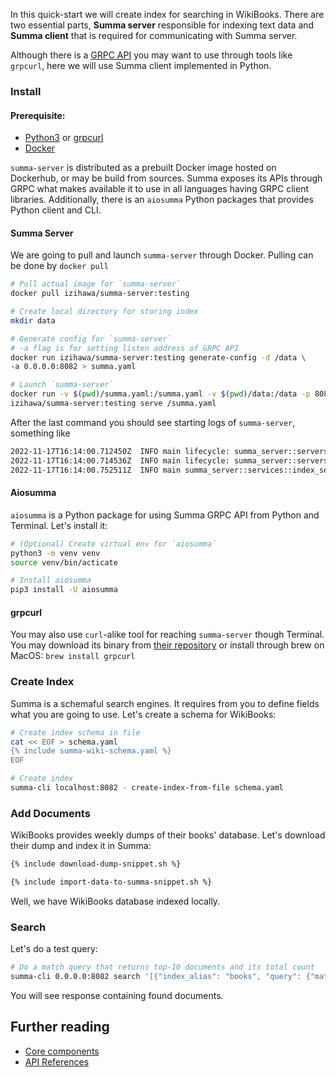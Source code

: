 In this quick-start we will create index for searching in WikiBooks. There are two essential parts, **Summa server** responsible for
indexing text data and **Summa client** that is required for communicating with Summa server. 

Although there is a [GRPC API](/summa/apis/grpc-api) you may want to use through tools like `grpcurl`, here we will use Summa client implemented in Python.

### Install <a name="setup"></a>

#### Prerequisite:
- [Python3](https://www.python.org/downloads/) or [grpcurl](https://github.com/fullstorydev/grpcurl)
- [Docker](https://www.docker.com/)

`summa-server` is distributed as a prebuilt Docker image hosted on Dockerhub, or may be build from sources. Summa exposes its APIs through GRPC what 
makes available it to use in all languages having GRPC client libraries. Additionally, there is an `aiosumma` Python packages
that provides Python client and CLI.

#### Summa Server
We are going to pull and launch `summa-server` through Docker. Pulling can be done by `docker pull`

```bash
# Pull actual image for `summa-server`
docker pull izihawa/summa-server:testing

# Create local directory for storing index
mkdir data

# Generate config for `summa-server`
# -a flag is for setting listen address of GRPC API
docker run izihawa/summa-server:testing generate-config -d /data \
-a 0.0.0.0:8082 > summa.yaml

# Launch `summa-server`
docker run -v $(pwd)/summa.yaml:/summa.yaml -v $(pwd)/data:/data -p 8082:8082 \
izihawa/summa-server:testing serve /summa.yaml
```

After the last command you should see starting logs of `summa-server`, something like
```bash
2022-11-17T16:14:00.712450Z  INFO main lifecycle: summa_server::servers::metrics: action="binded" endpoint="0.0.0.0:8084"
2022-11-17T16:14:00.714536Z  INFO main lifecycle: summa_server::servers::grpc: action="binded" endpoint="0.0.0.0:8082"
2022-11-17T16:14:00.752511Z  INFO main summa_server::services::index_service: action="index_holders" index_holders={}
```

#### Aiosumma
`aiosumma` is a Python package for using Summa GRPC API from Python and Terminal. Let's install it:

```bash
# (Optional) Create virtual env for `aiosumma`
python3 -m venv venv
source venv/bin/acticate

# Install aiosumma
pip3 install -U aiosumma
```

#### grpcurl

You may also use `curl`-alike tool for reaching `summa-server` though Terminal.
You may download its binary from [their repository](https://github.com/fullstorydev/grpcurl/releases) or install through
brew on MacOS: `brew install grpcurl`

### Create Index
Summa is a schemaful search engines. It requires from you to define fields what you are going to use. Let's create
a schema for WikiBooks:

```bash
# Create index schema in file
cat << EOF > schema.yaml
{% include summa-wiki-schema.yaml %}
EOF
```

```bash
# Create index
summa-cli localhost:8082 - create-index-from-file schema.yaml
```

### Add Documents <a name="fill"></a>
WikiBooks provides weekly dumps of their books' database. 
Let's download their dump and index it in Summa:

```bash
{% include download-dump-snippet.sh %}
```

```bash   
{% include import-data-to-summa-snippet.sh %}
```

Well, we have WikiBooks database indexed locally.

### Search <a name="query"></a>
Let's do a test query:

```bash
# Do a match query that returns top-10 documents and its total count
summa-cli 0.0.0.0:8082 search '[{"index_alias": "books", "query": {"match": {"value": "astronomy"}}, "collectors": [{"top_docs": {"limit": 10}}, {"count": {}}]}]'
```

You will see response containing found documents.

## Further reading
- [Core components](/summa/core)
- [API References](/summa/apis)